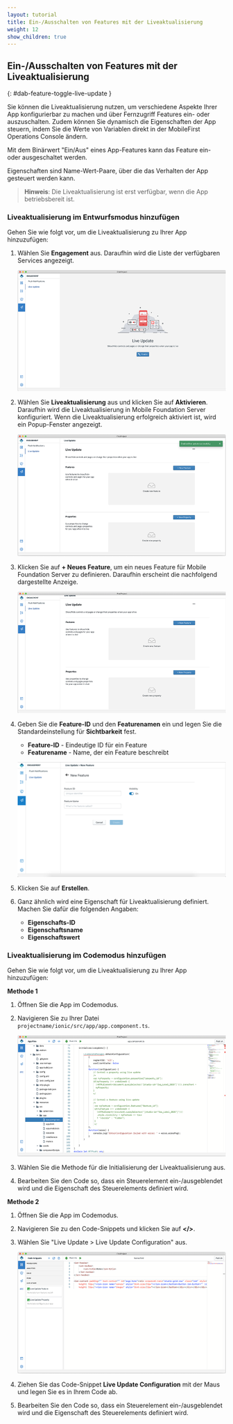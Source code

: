 ```yaml
---
layout: tutorial
title: Ein-/Ausschalten von Features mit der Liveaktualisierung
weight: 12
show_children: true
---
```

<!-- NLS_CHARSET=UTF-8 -->
## Ein-/Ausschalten von Features mit der Liveaktualisierung
{: #dab-feature-toggle-live-update }

Sie können die Liveaktualisierung nutzen, um verschiedene Aspekte Ihrer App konfigurierbar zu machen und über Fernzugriff Features ein- oder auszuschalten. Zudem können Sie dynamisch die Eigenschaften der App steuern, indem Sie die Werte von Variablen direkt in der MobileFirst Operations Console ändern.

Mit dem Binärwert "Ein/Aus" eines App-Features kann das Feature ein- oder ausgeschaltet werden.

Eigenschaften sind Name-Wert-Paare, über die das Verhalten der App gesteuert werden kann.

>**Hinweis**: Die Liveaktualisierung ist erst verfügbar, wenn die App betriebsbereit ist.


### Liveaktualisierung im Entwurfsmodus hinzufügen

Gehen Sie wie folgt vor, um die Liveaktualisierung zu Ihrer App hinzuzufügen:

1. Wählen Sie **Engagement** aus. Daraufhin wird die Liste der verfügbaren Services angezeigt. 

    ![Engagement - Liveaktualisierung](dab-live-update.png)

2. Wählen Sie **Liveaktualisierung** aus und klicken Sie auf **Aktivieren**. Daraufhin wird die Liveaktualisierung in Mobile Foundation Server konfiguriert. Wenn die Liveaktualisierung erfolgreich aktiviert ist, wird ein Popup-Fenster angezeigt.

    ![Liveaktualisierung aktivieren](dab-live-update-enable.png)

3. Klicken Sie auf **+ Neues Feature**, um ein neues Feature für Mobile Foundation Server zu definieren. Daraufhin erscheint die nachfolgend dargestellte Anzeige.

    ![Neues Feature](dab-live-update-new-feature.png)

4. Geben Sie die **Feature-ID** und den **Featurenamen** ein und legen Sie die Standardeinstellung für **Sichtbarkeit** fest.

    * **Feature-ID** - Eindeutige ID für ein Feature
    * **Featurename** - Name, der ein Feature beschreibt

    ![Neue Eigenschaft](dab-live-update-feature-new.png)

5. Klicken Sie auf **Erstellen**.

6. Ganz ähnlich wird eine Eigenschaft für Liveaktualisierung definiert. Machen Sie dafür die folgenden Angaben:

    * **Eigenschafts-ID**
    * **Eigenschaftsname**
    * **Eigenschaftswert**

### Liveaktualisierung im Codemodus hinzufügen

Gehen Sie wie folgt vor, um die Liveaktualisierung zu Ihrer App hinzuzufügen:

**Methode 1**

1. Öffnen Sie die App im Codemodus.
2. Navigieren Sie zu Ihrer Datei `projectname/ionic/src/app/app.component.ts`.

    ![Neue Eigenschaft - Methode 1](dab-live-update-new-feature-code.png)

3. Wählen Sie die Methode für die Initialisierung der Liveaktualisierung aus.
4. Bearbeiten Sie den Code so, dass ein Steuerelement ein-/ausgeblendet wird und die Eigenschaft des Steuerelements definiert wird.

**Methode 2**

1. Öffnen Sie die App im Codemodus.
2. Navigieren Sie zu den Code-Snippets und klicken Sie auf **</>**.
3. Wählen Sie "Live Update > Live Update Configuration" aus.

    ![Neue Eigenschaft - Methode 2](dab-live-update-new-feature-code-snippet.png)

4. Ziehen Sie das Code-Snippet **Live Update Configuration** mit der Maus und legen Sie es in Ihrem Code ab.
5. Bearbeiten Sie den Code so, dass ein Steuerelement ein-/ausgeblendet wird und die Eigenschaft des Steuerelements definiert wird.

